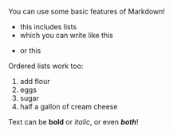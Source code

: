 You can use some basic features of Markdown!

- this includes lists
- which you can write like this
* or this

Ordered lists work too:

1. add flour
2. eggs
3. sugar
4. half a gallon of cream cheese

Text can be **bold** or _italic_, or even _**both**_!